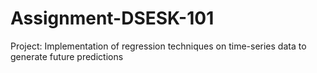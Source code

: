 # Assignment-DSESK-101
Project: Implementation of regression techniques on time-series data to generate future predictions
